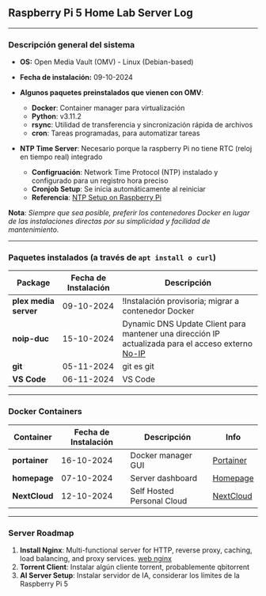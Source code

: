 
## Raspberry Pi 5 Home Lab Server Log

---

### Descripción general del sistema
- **OS:** Open Media Vault (OMV) - Linux (Debian-based)
- **Fecha de instalación:** 09-10-2024
- **Algunos paquetes preinstalados que vienen con OMV**:
  - **Docker**: Container manager para virtualización
  - **Python**: v3.11.2
  - **rsync**: Utilidad de transferencia y sincronización rápida de archivos
  - **cron**: Tareas programadas, para automatizar tareas

- **NTP Time Server**: Necesario porque la raspberry Pi no tiene RTC (reloj en tiempo real) integrado
  - **Configruación**: Network Time Protocol (NTP) instalado y configurado para un registro hora preciso
  - **Cronjob Setup**: Se inicia automáticamente al reiniciar 
  - **Referencia**: [NTP Setup on Raspberry Pi](https://forums.raspberrypi.com/viewtopic.php?t=308207)

**Nota**: _Siempre que sea posible, preferir los contenedores Docker en lugar de las instalaciones directas por su simplicidad y facilidad de mantenimiento._

---

### Paquetes instalados (a través de `apt install o curl`)

| Package        | Fecha de Instalación | Descripción                                                                                                   |
|----------------|-------------------|---------------------------------------------------------------------------------------------------------------|
| **plex media server** | 09-10-2024        | !Instalación provisoria; migrar a contenedor Docker           |
| **noip-duc**           | 15-10-2024       | Dynamic DNS Update Client para mantener una dirección IP actualizada para el acceso externo [No-IP](https://www.noip.com/) |
| **git**                | 05-11-2024       | git es git                     |
| **VS Code**            | 06-11-2024       | VS Code                     |

---

### Docker Containers

| Container | Fecha de Instalación | Descripción                 | Info                                             |
|-----------|-----------|---------------|------------------------------------------------------------|
| **portainer** | 16-10-2024 | Docker manager GUI | [Portainer](https://www.portainer.io/)                     |
| **homepage**  | 07-10-2024 | Server dashboard      | [Homepage](https://gethomepage.dev/)                       |
| **NextCloud** | 12-10-2024 | Self Hosted Personal Cloud      | [NextCloud](http://https://nextcloud.com/)                     |

---

### Server Roadmap

1. **Install Nginx**: Multi-functional server for HTTP, reverse proxy, caching, load balancing, and proxy services. [web nginx](https://nginx.org/en/)
2. **Torrent Client**: Instalar algún cliente torrent, probablemente qbitorrent
3. **AI Server Setup**: Instalar servidor de IA, considerar los límites de la Raspberry Pi 5
